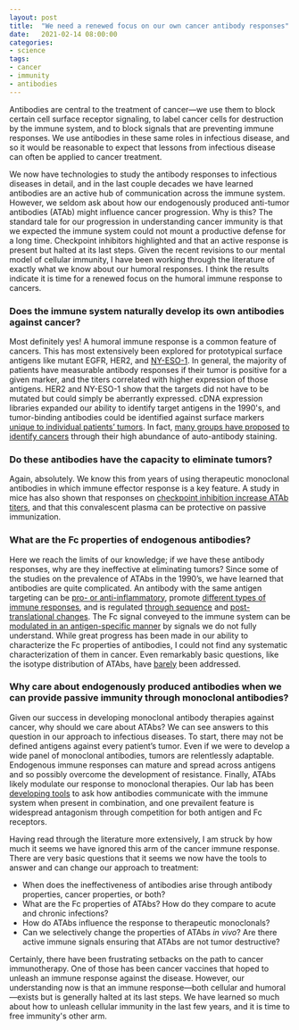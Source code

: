```yaml
---
layout: post
title:  "We need a renewed focus on our own cancer antibody responses"
date:   2021-02-14 08:00:00
categories:
- science
tags:
- cancer
- immunity
- antibodies
---
```

Antibodies are central to the treatment of cancer—we use them to block certain cell surface receptor signaling, to label cancer cells for destruction by the immune system, and to block signals that are preventing immune responses. We use antibodies in these same roles in infectious disease, and so it would be reasonable to expect that lessons from infectious disease can often be applied to cancer treatment.

We now have technologies to study the antibody responses to infectious diseases in detail, and in the last couple decades we have learned antibodies are an active hub of communication across the immune system. However, we seldom ask about how our endogenously produced anti-tumor antibodies (ATAb) might influence cancer progression. Why is this? The standard tale for our progression in understanding cancer immunity is that we expected the immune system could not mount a productive defense for a long time. Checkpoint inhibitors highlighted and that an active response is present but halted at its last steps. Given the recent revisions to our mental model of cellular immunity, I have been working through the literature of exactly what we know about our humoral responses. I think the results indicate it is time for a renewed focus on the humoral immune response to cancers.

### Does the immune system naturally develop its own antibodies against cancer?

Most definitely yes! A humoral immune response is a common feature of cancers. This has most extensively been explored for prototypical surface antigens like mutant EGFR, HER2, and [NY-ESO-1](https://rupress.org/jem/article/187/8/1349/7598/A-Survey-of-the-Humoral-Immune-Response-of-Cancer). In general, the majority of patients have measurable antibody responses if their tumor is positive for a given marker, and the titers correlated with higher expression of those antigens. HER2 and NY-ESO-1 show that the targets did not have to be mutated but could simply be aberrantly expressed. cDNA expression libraries expanded our ability to identify target antigens in the 1990's, and tumor-binding antibodies could be identified against surface markers [unique to individual patients’ tumors](https://rupress.org/jem/article/187/8/1163/7587/New-Paths-in-Human-Cancer-Serology). In fact, [many groups have proposed](https://cebp.aacrjournals.org/content/22/12/2161) [to identify cancers](https://www.nature.com/articles/srep05088) through their high abundance of auto-antibody staining.

### Do these antibodies have the capacity to eliminate tumors?

Again, absolutely. We know this from years of using therapeutic monoclonal antibodies in which immune effector response is a key feature. A study in mice has also shown that responses on [checkpoint inhibition increase ATAb titers](https://www.ncbi.nlm.nih.gov/pmc/articles/PMC4398916/), and that this convalescent plasma can be protective on passive immunization.

### What are the Fc properties of endogenous antibodies?

Here we reach the limits of our knowledge; if we have these antibody responses, why are they ineffective at eliminating tumors? Since some of the studies on the prevalence of ATAbs in the 1990’s, we have learned that antibodies are quite complicated. An antibody with the same antigen targeting can be [pro- or anti-inflammatory](https://doi.org/10.1016/j.ccell.2020.04.013), promote [different types of immune responses](https://immunology.sciencemag.org/content/2/7/eaah6413), and is regulated [through sequence](http://www.sciencemag.org/cgi/doi/10.1126/science.1118948) and [post-translational changes](https://www.pnas.org/cgi/doi/10.1073/pnas.0808248105). The Fc signal conveyed to the immune system can be [modulated in an antigen-specific manner](https://journals.plos.org/plospathogens/article?id=10.1371/journal.ppat.1005456) by signals we do not fully understand. While great progress has been made in our ability to characterize the Fc properties of antibodies, I could not find any systematic characterization of them in cancer. Even remarkably basic questions, like the isotype distribution of ATAbs, have [barely](https://jci.me/65579/pdf) been addressed.

### Why care about endogenously produced antibodies when we can provide passive immunity through monoclonal antibodies?

Given our success in developing monoclonal antibody therapies against cancer, why should we care about ATAbs? We can see answers to this question in our approach to infectious diseases. To start, there may not be defined antigens against every patient’s tumor. Even if we were to develop a wide panel of monoclonal antibodies, tumors are relentlessly adaptable. Endogenous immune responses can mature and spread across antigens and so possibly overcome the development of resistance. Finally, ATAbs likely modulate our response to monoclonal therapies. Our lab has been [developing tools](https://doi.org/10.1016/j.cels.2018.05.018) to ask how antibodies communicate with the immune system when present in combination, and one prevailent feature is widespread antagonism through competition for both antigen and Fc receptors.

Having read through the literature more extensively, I am struck by how much it seems we have ignored this arm of the cancer immune response. There are very basic questions that it seems we now have the tools to answer and can change our approach to treatment:

-	When does the ineffectiveness of antibodies arise through antibody properties, cancer properties, or both?
-	What are the Fc properties of ATAbs? How do they compare to acute and chronic infections?
-	How do ATAbs influence the response to therapeutic monoclonals?
-	Can we selectively change the properties of ATAbs _in vivo_? Are there active immune signals ensuring that ATAbs are not tumor destructive? 

Certainly, there have been frustrating setbacks on the path to cancer immunotherapy. One of those has been cancer vaccines that hoped to unleash an immune response against the disease. However, our understanding now is that an immune response—both cellular and humoral—exists but is generally halted at its last steps. We have learned so much about how to unleash cellular immunity in the last few years, and it is time to free immunity's other arm.
